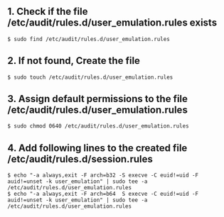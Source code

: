 ## 1. Check if the file /etc/audit/rules.d/user_emulation.rules exists
    $ sudo find /etc/audit/rules.d/user_emulation.rules
    
## 2. If not found, Create the file
    $ sudo touch /etc/audit/rules.d/user_emulation.rules

## 3. Assign default permissions to the file /etc/audit/rules.d/user_emulation.rules
    $ sudo chmod 0640 /etc/audit/rules.d/user_emulation.rules

## 4. Add following lines to the created file /etc/audit/rules.d/session.rules
    $ echo "-a always,exit -F arch=b32 -S execve -C euid!=uid -F auid!=unset -k user_emulation" | sudo tee -a /etc/audit/rules.d/user_emulation.rules
    $ echo "-a always,exit -F arch=b64  S execve -C euid!=uid -F auid!=unset -k user_emulation" | sudo tee -a /etc/audit/rules.d/user_emulation.rules
